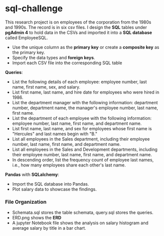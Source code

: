 # sql-challenge

This research project is on employees of the corporation from the 1980s and 1990s. The record is in six csv files. I design the **SQL** tables under **pgAdmin 4** to hold data in the CSVs and imported it into a **SQL database** called EmployeeSQL. 
  - Use the unique column as the **primary key** or create a **composite key** as the primary key.
  - Specify the data types and **foreign keys**.
  - Import each CSV file into the corresponding SQL table

**Queries**:
  - List the following details of each employee: employee number, last name, first name, sex, and salary.
  - List first name, last name, and hire date for employees who were hired in 1986.
  - List the department manager with the following information: department number, department name, the manager's employee number, last name, first name.
  - List the department of each employee with the following information: employee number, last name, first name, and department name.
  - List first name, last name, and sex for employees whose first name is "Hercules" and last names begin with "B."
  - List all employees in the Sales department, including their employee number, last name, first name, and department name.
  - List all employees in the Sales and Development departments, including their employee number, last name, first name, and department name.
  - In descending order, list the frequency count of employee last names, i.e., how many employees share each other's last name.

**Pandas** with **SQLalchemy**:
  - Import the SQL database into Pandas.
  - Plot salary data to showcase the findings.


### File Organization
- Schemata.sql stores the table schemata, query.sql stores the queries.
- ERD.png shows the **ERD**
- A jupyter Notebook file shows the analysis on salary histogram and average salary by title in a bar chart.
